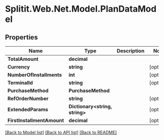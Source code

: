 # Splitit.Web.Net.Model.PlanDataModel

## Properties

Name | Type | Description | Notes
------------ | ------------- | ------------- | -------------
**TotalAmount** | **decimal** |  | 
**Currency** | **string** |  | [optional] 
**NumberOfInstallments** | **int** |  | [optional] 
**TerminalId** | **string** |  | [optional] 
**PurchaseMethod** | **PurchaseMethod** |  | 
**RefOrderNumber** | **string** |  | [optional] 
**ExtendedParams** | **Dictionary&lt;string, string&gt;** |  | [optional] 
**FirstInstallmentAmount** | **decimal** |  | [optional] 

[[Back to Model list]](../README.md#documentation-for-models) [[Back to API list]](../README.md#documentation-for-api-endpoints) [[Back to README]](../README.md)

